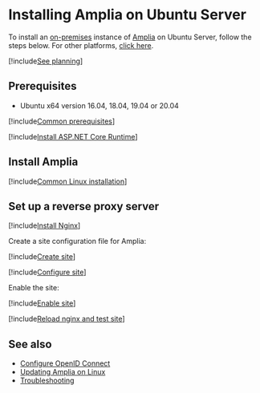 ﻿# Installing Amplia on Ubuntu Server

To install an [on-premises](../index.md) instance of [Amplia](../../index.md) on Ubuntu Server, follow the steps below. For other platforms, [click here](../index.md).

[!include[See planning](../includes/see-planning.md)]

## Prerequisites

* Ubuntu x64 version 16.04, 18.04, 19.04 or 20.04

[!include[Common prerequisites](../includes/common-requisites.md)]

[!include[Install ASP.NET Core Runtime](../../../includes/linux/ubuntu/install-aspnetcore-31.md)]

## Install Amplia

[!include[Common Linux installation](includes/common-linux-install.md)]

## Set up a reverse proxy server

[!include[Install Nginx](../../../includes/linux/ubuntu/install-nginx.md)]

Create a site configuration file for Amplia:

[!include[Create site](../../../../../includes/amplia/ubuntu/create-site.md)]

[!include[Configure site](includes/configure-site.md)]

Enable the site:

[!include[Enable site](../../../../../includes/amplia/ubuntu/enable-site.md)]

[!include[Reload nginx and test site](includes/reload-and-test.md)]

## See also

* [Configure OpenID Connect](../configure-oidc.md)
* [Updating Amplia on Linux](update.md)
* [Troubleshooting](troubleshoot/index.md)
